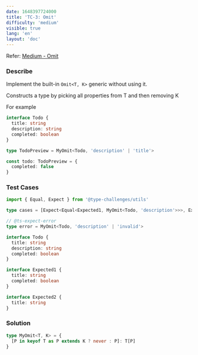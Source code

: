 ```yaml
---
date: 1648397724000
title: 'TC-3: Omit'
difficulty: 'medium'
visible: true
lang: 'en'
layout: 'doc'
---
```


Refer: [Medium - Omit](https://github.com/type-challenges/type-challenges/blob/main/questions/00003-medium-omit/README.md)

### Describe

Implement the built-in `Omit<T, K>` generic without using it.

Constructs a type by picking all properties from T and then removing K

For example

```typescript
interface Todo {
  title: string
  description: string
  completed: boolean
}

type TodoPreview = MyOmit<Todo, 'description' | 'title'>

const todo: TodoPreview = {
  completed: false
}
```

### Test Cases

```typescript
import { Equal, Expect } from '@type-challenges/utils'

type cases = [Expect<Equal<Expected1, MyOmit<Todo, 'description'>>>, Expect<Equal<Expected2, MyOmit<Todo, 'description' | 'completed'>>>]

// @ts-expect-error
type error = MyOmit<Todo, 'description' | 'invalid'>

interface Todo {
  title: string
  description: string
  completed: boolean
}

interface Expected1 {
  title: string
  completed: boolean
}

interface Expected2 {
  title: string
}
```

### Solution

```typescript
type MyOmit<T, K> = {
  [P in keyof T as P extends K ? never : P]: T[P]
}
```
